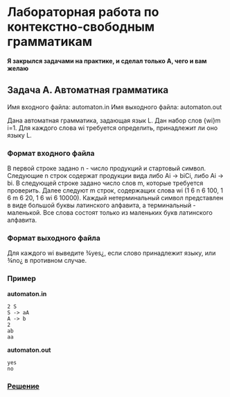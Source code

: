 # Лабораторная работа по контекстно-свободным грамматикам

**Я закрылся задачами на практике, и сделал только A, чего и вам желаю**

## Задача A. Автоматная грамматика

Имя входного файла: automaton.in
Имя выходного файла: automaton.out

Дана автоматная грамматика, задающая язык L. Дан набор слов {wi}m
i=1. Для каждого слова
wi требуется определить, принадлежит ли оно языку L.

### Формат входного файла
В первой строке задано n - число продукций и стартовый символ. Следующие n строк содержат
продукции вида либо Ai → biCi, либо Ai → bi. В следующей строке задано число слов m, которые
требуется проверить. Далее следуют m строк, содержащих слова wi (1 6 n 6 100, 1 6 m 6 20,
1 6 wi 6 10000).
Каждый нетерминальный символ представлен в виде большой буквы латинского алфавита, а
терминальный - маленькой. Все слова состоят только из маленьких букв латинского алфавита.

### Формат выходного файла
Для каждого wi выведите ¾yes¿, если слово принадлежит языку, или ¾no¿ в противном случае.

### Пример
**automaton.in** 
```
2 S
S -> aA
A -> b
2
ab
aa
```
**automaton.out**
```
yes
no
```
### [Решение](A.cpp)